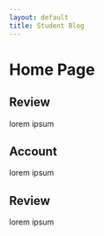 ```yaml
---
layout: default
title: Student Blog
---
```


# Home Page

<div class="card-container">
    <div class="card">
        <h2>Review</h2>
        <p>lorem ipsum</p>
    </div>
    <div class="card">
        <h2>Account</h2>
        <p>lorem ipsum</p>
    </div>
    <div class="card">
        <h2>Review</h2>
        <p>lorem ipsum</p>
    </div>
</div>
